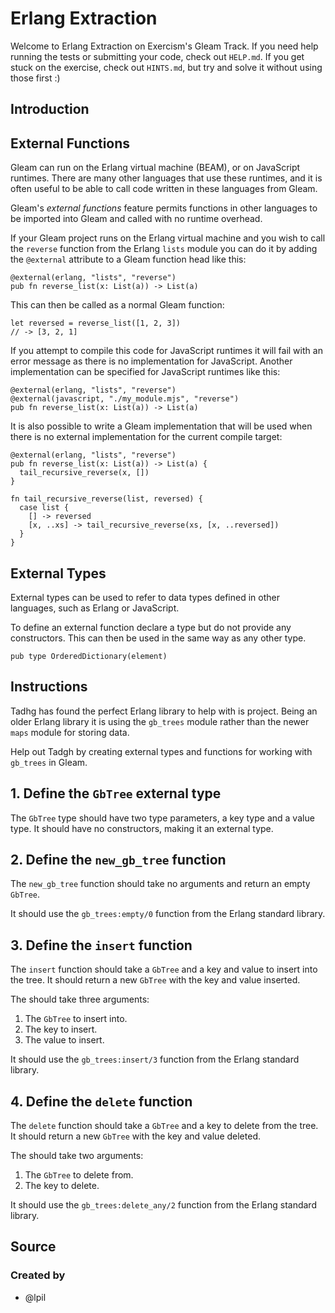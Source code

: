 # Erlang Extraction

Welcome to Erlang Extraction on Exercism's Gleam Track.
If you need help running the tests or submitting your code, check out `HELP.md`.
If you get stuck on the exercise, check out `HINTS.md`, but try and solve it without using those first :)

## Introduction

## External Functions

Gleam can run on the Erlang virtual machine (BEAM), or on JavaScript runtimes. There are many other languages that use these runtimes, and it is often useful to be able to call code written in these languages from Gleam.

Gleam's _external functions_ feature permits functions in other languages to be imported into Gleam and called with no runtime overhead.

If your Gleam project runs on the Erlang virtual machine and you wish to call the `reverse` function from the Erlang `lists` module you can do it by adding the `@external` attribute to a Gleam function head like this:

```gleam
@external(erlang, "lists", "reverse")
pub fn reverse_list(x: List(a)) -> List(a)
```

This can then be called as a normal Gleam function:

```gleam
let reversed = reverse_list([1, 2, 3])
// -> [3, 2, 1]
```

If you attempt to compile this code for JavaScript runtimes it will fail with an error message as there is no implementation for JavaScript. Another implementation can be specified for JavaScript runtimes like this:

```gleam
@external(erlang, "lists", "reverse")
@external(javascript, "./my_module.mjs", "reverse")
pub fn reverse_list(x: List(a)) -> List(a)
```

It is also possible to write a Gleam implementation that will be used when there is no external implementation for the current compile target:

```gleam
@external(erlang, "lists", "reverse")
pub fn reverse_list(x: List(a)) -> List(a) {
  tail_recursive_reverse(x, [])
}

fn tail_recursive_reverse(list, reversed) {
  case list {
    [] -> reversed
    [x, ..xs] -> tail_recursive_reverse(xs, [x, ..reversed])
  }
}
```

## External Types

External types can be used to refer to data types defined in other languages, such as Erlang or JavaScript.

To define an external function declare a type but do not provide any constructors. This can then be used in the same way as any other type.

```gleam
pub type OrderedDictionary(element)
```

## Instructions

Tadhg has found the perfect Erlang library to help with is project. Being an older Erlang library it is using the `gb_trees` module rather than the newer `maps` module for storing data.

Help out Tadgh by creating external types and functions for working with `gb_trees` in Gleam.

## 1. Define the `GbTree` external type

The `GbTree` type should have two type parameters, a key type and a value type. It should have no constructors, making it an external type.

## 2. Define the `new_gb_tree` function

The `new_gb_tree` function should take no arguments and return an empty `GbTree`.

It should use the `gb_trees:empty/0` function from the Erlang standard library.

## 3. Define the `insert` function

The `insert` function should take a `GbTree` and a key and value to insert into the tree. It should return a new `GbTree` with the key and value inserted.

The should take three arguments:
1. The `GbTree` to insert into.
2. The key to insert.
3. The value to insert.

It should use the `gb_trees:insert/3` function from the Erlang standard library.

## 4. Define the `delete` function

The `delete` function should take a `GbTree` and a key to delete from the tree. It should return a new `GbTree` with the key and value deleted.

The should take two arguments:
1. The `GbTree` to delete from.
2. The key to delete.

It should use the `gb_trees:delete_any/2` function from the Erlang standard library.

## Source

### Created by

- @lpil